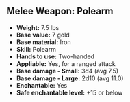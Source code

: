 ## Melee Weapon: Polearm

- **Weight:** 7.5 lbs
- **Base value:** 7 gold
- **Base material:** Iron
- **Skill:** Polearm
- **Hands to use:** Two-handed
- **Appliable:** Yes, for a ranged attack
- **Base damage - Small:** 3d4 (avg 7.5)
- **Base damage - Large:** 2d10 (avg 11.0)
- **Enchantable:** Yes
- **Safe enchantable level:** +15 or below
